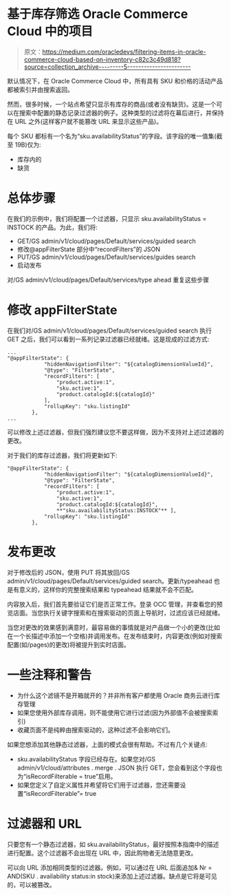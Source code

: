 # 基于库存筛选 Oracle Commerce Cloud 中的项目

> 原文：<https://medium.com/oracledevs/filtering-items-in-oracle-commerce-cloud-based-on-inventory-c82c3c49d818?source=collection_archive---------5----------------------->

默认情况下，在 Oracle Commerce Cloud 中，所有具有 SKU 和价格的活动产品都被索引并由搜索返回。

然而，很多时候，一个站点希望只显示有库存的商品(或者没有缺货)。这是一个可以在搜索中配置的静态记录过滤器的例子。这种类型的过滤将在幕后进行，并保持在 URL 之外(这样客户就不能篡改 URL 来显示这些产品)。

每个 SKU 都标有一个名为“sku.availabilityStatus”的字段。该字段的唯一值集(截至 19B)仅为:

*   库存内的
*   缺货

# 总体步骤

在我们的示例中，我们将配置一个过滤器，只显示 sku.availabilityStatus = INSTOCK 的产品。为此，我们将:

*   GET/GS admin/v1/cloud/pages/Default/services/guided search
*   修改@appFilterState 部分中“recordFilters”的 JSON
*   PUT/GS admin/v1/cloud/pages/Default/services/guides search
*   启动发布

对/GS admin/v1/cloud/pages/Default/services/type ahead 重复这些步骤

# 修改 appFilterState

在我们对/GS admin/v1/cloud/pages/Default/services/guided search 执行 GET 之后，我们可以看到一系列记录过滤器已经就绪。这是现成的过滤方式:

```
...
"@appFilterState": {
            "hiddenNavigationFilter": "${catalogDimensionValueId}",
            "@type": "FilterState",
            "recordFilters": [
                "product.active:1",
                "sku.active:1",
                "product.catalogId:${catalogId}"
            ],
            "rollupKey": "sku.listingId"
        },
...
```

可以修改上述过滤器，但我们强烈建议您不要这样做，因为不支持对上述过滤器的更改。

对于我们的库存过滤器，我们将更新如下:

```
"@appFilterState": {
            "hiddenNavigationFilter": "${catalogDimensionValueId}",
            "@type": "FilterState",
            "recordFilters": [
                "product.active:1",
                "sku.active:1",
                "product.catalogId:${catalogId}",
                **"sku.availabilityStatus:INSTOCK"** ],
            "rollupKey": "sku.listingId"
        },
```

# 发布更改

对于修改后的 JSON，使用 PUT 将其放回/GS admin/v1/cloud/pages/Default/services/guided search。更新/typeahead 也是有意义的，这样你的完整搜索结果和 typeahead 结果就不会不匹配。

内容放入后，我们首先要验证它们是否正常工作。登录 OCC 管理，并查看您的预览店面。当您执行关键字搜索和在搜索驱动的页面上导航时，过滤应该已经就绪。

当您对更改的效果感到满意时，最容易做的事情就是对产品做一个小的更改(比如在一个长描述中添加一个空格)并调用发布。在发布结束时，内容更改(例如对搜索配置(如/pages)的更改)将被提升到实时店面。

# 一些注释和警告

*   为什么这个滤镜不是开箱就开的？并非所有客户都使用 Oracle 商务云进行库存管理
*   如果您使用外部库存调用，则不能使用它进行过滤(因为外部值不会被搜索索引)
*   收藏页面不是纯粹由搜索驱动的，这种过滤不会影响它们。

如果您想添加其他静态过滤器，上面的模式会很有帮助。不过有几个关键点:

*   sku.availabilityStatus 字段已经存在。如果您对/GS admin/v1/cloud/attributes . merge . JSON 执行 GET，您会看到这个字段也为“isRecordFilterable = true”启用。
*   如果您定义了自定义属性并希望将它们用于过滤器，您还需要设置“isRecordFilterable”= true

# 过滤器和 URL

只要您有一个静态过滤器，如 sku.availabilityStatus，最好按照本指南中的描述进行配置。这个过滤器不会出现在 URL 中，因此购物者无法随意更改。

可以向 URL 添加相同类型的过滤器。例如，可以通过在 URL 后面追加& Nr = AND(SKU . availability status:in stock)来添加上述过滤器。缺点是它将是可见的，可以被篡改。